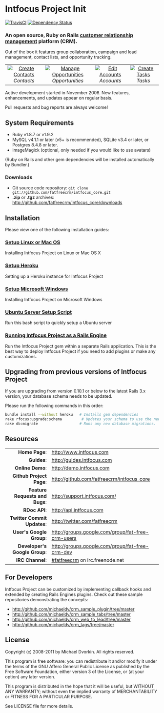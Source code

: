 # Intfocus Project Init

[![TravisCI][travis-img]][travis-ci] [![Dependency Status][gemnasium-img]][gemnasium]

[travis-img]: https://secure.travis-ci.org/fatfreecrm/intfocus_core.png?branch=master
[travis-ci]: http://travis-ci.org/fatfreecrm/intfocus_core
[gemnasium-img]: https://gemnasium.com/fatfreecrm/intfocus_core.png?travis
[gemnasium]: https://gemnasium.com/fatfreecrm/intfocus_core

### An open source, Ruby on Rails [customer relationship management][crm-wiki] platform (CRM).

[crm-wiki]: http://en.wikipedia.org/wiki/Customer_relationship_management

Out of the box it features group collaboration, campaign and lead management, contact lists, and opportunity tracking.

<table>
  <tr>
    <td align="center">
      <a href="http://intfocus.com/images/contact_create.png" target="_blank" title="Create Contacts">
        <img src="http://intfocus.com/images/contact_create_t.png" alt="Create Contacts">
      </a>
      <br />
      <em>Contacts</em>
    </td>
    <td align="center">
      <a href="http://intfocus.com/images/contact_opportunity.png" target="_blank" title="Manage Opportunities">
        <img src="http://intfocus.com/images/contact_opportunity_t.png" alt="Manage Opportunities">
      </a>
      <br />
      <em>Opportunities</em>
    </td>
    <td align="center">
      <a href="http://intfocus.com/images/account_edit.png" target="_blank" title="Edit Accounts">
        <img src="http://intfocus.com/images/account_edit_t.png" alt="Edit Accounts">
      </a>
      <br />
      <em>Accounts</em>
    </td>
    <td align="center">
      <a href="http://intfocus.com/images/task_create.png" target="_blank" title="Create Tasks">
        <img src="http://intfocus.com/images/task_create_t.png" alt="Create Tasks">
      </a>
      <br />
      <em>Tasks</em>
    </td>
  </tr>
</table>

Active development started in November 2008.
New features, enhancements, and updates appear on regular basis.

Pull requests and bug reports are always welcome!


## System Requirements

* Ruby v1.8.7 or v1.9.2
* MySQL v4.1.1 or later (v5+ is recommended), SQLite v3.4 or later, or Postgres 8.4.8 or later.
* ImageMagick (optional, only needed if you would like to use avatars)

(Ruby on Rails and other gem dependencies will be installed automatically by Bundler.)


### Downloads

* Git source code repository: `git clone git://github.com/fatfreecrm/intfocus_core.git`
* **.zip** or **.tgz** archives: http://github.com/fatfreecrm/intfocus_core/downloads


## Installation

Please view one of the following installation guides:

### [Setup Linux or Mac OS](http://guides.intfocus.com/Setup-Linux-or-Mac-OS.html)

Installing Intfocus Project on Linux or Mac OS X

### [Setup Heroku](http://guides.intfocus.com/Setup-Heroku.html)

Setting up a Heroku instance for Intfocus Project

### [Setup Microsoft Windows](http://guides.intfocus.com/Setup-Microsoft-Windows.html)

Installing Intfocus Project on Microsoft Windows

### [Ubuntu Server Setup Script](http://guides.intfocus.com/Ubuntu-Server-Setup-Script.html)

Run this bash script to quickly setup a Ubuntu server

### [Running Intfocus Project as a Rails Engine](http://guides.intfocus.com/Running-as-a-Rails-Engine.html)

Run the Intfocus Project gem within a separate Rails application.
This is the best way to deploy Intfocus Project if you need to add plugins or make any customizations.


## Upgrading from previous versions of Intfocus Project

If you are upgrading from version 0.10.1 or below to the latest Rails 3.x version, your database schema
needs to be updated.

Please run the following commands in this order:

```bash
bundle install --without heroku   # Installs gem dependencies
rake rfocus:upgrade:schema         # Updates your schema to use the new timestamped migrations
rake db:migrate                   # Runs any new database migrations.
```


## Resources

|||
|-----------------------------------:|:--------------------------|
|                 **Home Page**: | http://www.intfocus.com |
|                    **Guides**: | http://guides.intfocus.com |
|               **Online Demo**: | http://demo.intfocus.com |
|       **Github Project Page**: | http://github.com/fatfreecrm/intfocus_core |
| **Feature Requests and Bugs**: | http://support.intfocus.com/ |
|                  **RDoc API**: | http://api.intfocus.com |
|    **Twitter Commit Updates**: | http://twitter.com/fatfreecrm |
|       **User's Google Group**: | http://groups.google.com/group/fat-free-crm-users |
|  **Developer's Google Group**: | http://groups.google.com/group/fat-free-crm-dev |
|               **IRC Channel**: | [#fatfreecrm](http://webchat.freenode.net/) on irc.freenode.net |


## For Developers

Intfocus Project can be customized by implementing callback hooks and extended by
creating Rails Engines plugins. Check out these sample repositories demonstrating
the concepts:

* http://github.com/michaeldv/crm_sample_plugin/tree/master
* http://github.com/michaeldv/crm_sample_tabs/tree/master
* http://github.com/michaeldv/crm_web_to_lead/tree/master
* http://github.com/michaeldv/crm_tags/tree/master


## License

Copyright (c) 2008-2011 by Michael Dvorkin. All rights reserved.

This program is free software: you can redistribute it and/or modify it
under the terms of the GNU Affero General Public License as published by
the Free Software Foundation, either version 3 of the License, or (at your
option) any later version.

This program is distributed in the hope that it will be useful, but WITHOUT
ANY WARRANTY; without even the implied warranty of MERCHANTABILITY or FITNESS
FOR A PARTICULAR PURPOSE.

See LICENSE file for more details.


